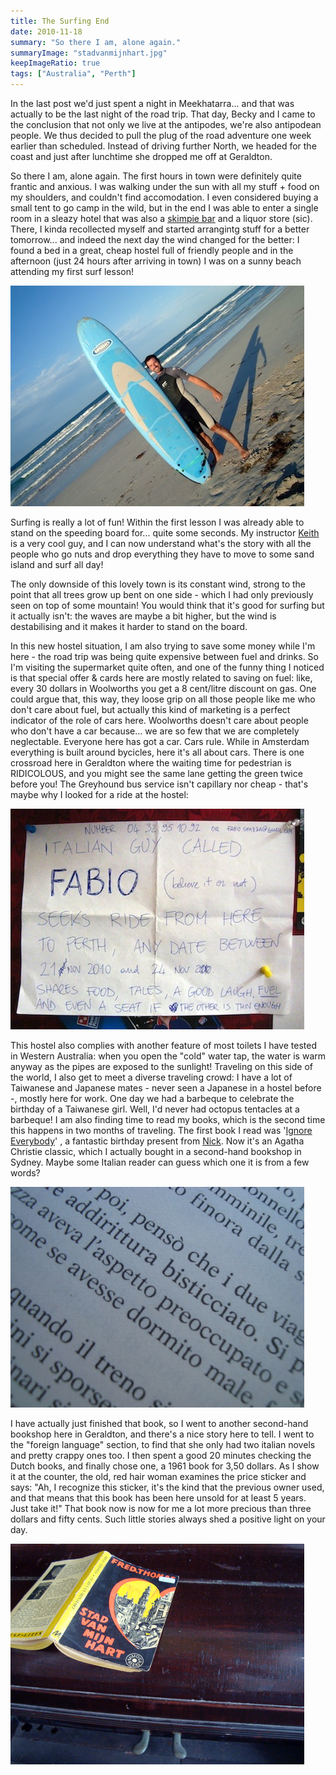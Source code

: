 ```yaml
---
title: The Surfing End
date: 2010-11-18
summary: "So there I am, alone again."
summaryImage: "stadvanmijnhart.jpg"
keepImageRatio: true
tags: ["Australia", "Perth"]
---
```


In the last post we'd just spent a night in Meekhatarra... and that was actually to be the last night of the road trip. That day, Becky and I came to the conclusion that not only we live at the antipodes, we're also antipodean people. We thus decided to pull the plug of the road adventure one week earlier than scheduled. Instead of driving further North, we headed for the coast and just after lunchtime she dropped me off at Geraldton.

So there I am, alone again. The first hours in town were definitely quite frantic and anxious. I was walking under the sun with all my stuff + food on my shoulders, and couldn't find accomodation. I even considered buying a small tent to go camp in the wild, but in the end I was able to enter a single room in a sleazy hotel that was also a [skimpie bar](http://ticofab.io/travel/2010-11-13-golden_skimpies) and a liquor store (sic). There, I kinda recollected myself and started arrangintg stuff for a better tomorrow... and indeed the next day the wind changed for the better: I found a bed in a great, cheap hostel full of friendly people and in the afternoon (just 24 hours after arriving in town) I was on a sunny beach attending my first surf lesson!

![](surfboard.jpg)

Surfing is really a lot of fun! Within the first lesson I was already able to stand on the speeding board for... quite some seconds. My instructor [Keith](http://surf2skool.com/) is a very cool guy, and I can now understand what's the story with all the people who go nuts and drop everything they have to move to some sand island and surf all day!

The only downside of this lovely town is its constant wind, strong to the point that all trees grow up bent on one side - which I had only previously seen on top of some mountain! You would think that it's good for surfing but it actually isn't: the waves are maybe a bit higher, but the wind is destabilising and it makes it harder to stand on the board.

In this new hostel situation, I am also trying to save some money while I'm here - the road trip was being quite expensive between fuel and drinks. So I'm visiting the supermarket quite often, and one of the funny thing I noticed is that special offer &amp; cards here are mostly related to saving on fuel: like, every 30 dollars in Woolworths you get a 8 cent/litre discount on gas. One could argue that, this way, they loose grip on all those people like me who don't care about fuel, but actually this kind of marketing is a perfect indicator of the role of cars here. Woolworths doesn't care about people who don't have a car because... we are so few that we are completely neglectable. Everyone here has got a car. Cars rule. While in Amsterdam everything is built around bycicles, here it's all about cars. There is one crossroad here in Geraldton where the waiting time for pedestrian is RIDICOLOUS, and you might see the same lane getting the green twice before you! The Greyhound bus service isn't capillary nor cheap - that's maybe why I looked for a ride at the hostel:

![](ridewanted.jpg)

This hostel also complies with another feature of most toilets I have tested in Western Australia: when you open the "cold" water tap, the water is warm anyway as the pipes are exposed to the sunlight! Traveling on this side of the world, I also get to meet a diverse traveling crowd: I have a lot of Taiwanese and Japanese mates - never seen a Japanese in a hostel before -, mostly here for work. One day we had a barbeque to celebrate the birthday of a Taiwanese girl. Well, I'd never had octopus tentacles at a barbeque!
I am also finding time to read my books, which is the second time this happens in two months of traveling. The first book I read was '[Ignore Everybody](http://gapingvoid.com/books/)' , a fantastic birthday present from [Nick](http://twitter.com/durdn). Now it's an Agatha Christie classic, which I actually bought in a second-hand bookshop in Sydney. Maybe some Italian reader can guess which one it is from a few words?

![](bookguess.jpg)

I have actually just finished that book, so I went to another second-hand bookshop here in Geraldton, and there's a nice story here to tell. I went to the "foreign language" section, to find that she only had two italian novels and pretty crappy ones too. I then spent a good 20 minutes checking the Dutch books, and finally chose one, a 1961 book for 3,50 dollars. As I show it at the counter, the old, red hair woman examines the price sticker and says: "Ah, I recognize this sticker, it's the kind that the previous owner used, and that means that this book has been here unsold for at least 5 years. Just take it!"
That book now is now for me a lot more precious than three dollars and fifty cents. Such little stories always shed a positive light on your day.

![](stadvanmijnhart.jpg)